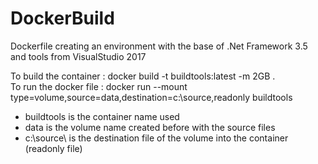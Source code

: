 # DockerBuild
Dockerfile creating an environment with the base of .Net Framework 3.5 and tools from VisualStudio 2017

To build the container : docker build -t buildtools:latest -m 2GB .<br/>
To run the docker file : docker run  --mount type=volume,source=data,destination=c:\source\,readonly buildtools<br/>
* buildtools is the container name used
* data is the volume name created before with the source files
* c:\source\ is the destination file of the volume into the container (readonly file)
